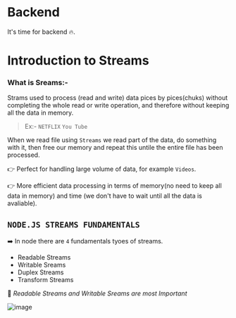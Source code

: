 # Backend
It's time for backend 🔥.


# Introduction to Streams
### What is Sreams:-
Strams used to process (read and write) data pices by pices(chuks) without completing the whole read or write operation, and therefore without keeping all the data in memory.
> Ex:- `NETFLIX` `You Tube`
> 
When we read file using `Streams` we read part of the data, do something with it, then free our memory and repeat this untile the entire file has been processed.

👉 Perfect for handling large volume of data, for example `Videos`.

👉 More efficient data processing in terms of memory(no need to keep all data in  memory) and time (we don't have to wait until all the data is avaliable).

## `NODE.JS STREAMS FUNDAMENTALS`

➡️ In node there are `4` fundamentals tyoes of streams.
- Readable Streams
- Writable Sreams
- Duplex  Streams
- Transform Streams
  
🔴 *Readable Streams and Writable Sreams are most Important*

![image](https://github.com/sudarsan2k5/Backend/assets/108286640/f5004e00-6a77-4f14-919b-d4a8ee0568f2)
